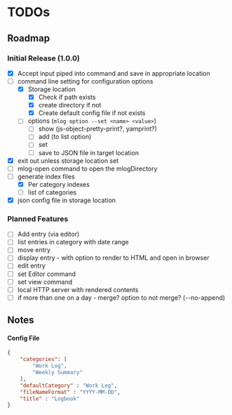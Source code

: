 # TODOs

## Roadmap

### Initial Release (1.0.0)

- [x] Accept input piped into command and save in appropriate location
- [ ] command line setting for configuration options
    - [x] Storage location
        - [x] Check if path exists
        - [x] create directory if not
        - [x] Create default config file if not exists
    - [ ] options (`mlog option --set <name> <value>`)
        - [ ] show (js-object-pretty-print?, yamprint?)
        - [ ] add (to list option)
        - [ ] set
        - [ ] save to JSON file in target location
- [x] exit out unless storage location set
- [ ] mlog-open command to open the mlogDirectory
- [ ] generate index files
    - [x] Per category indexes
    - [ ] list of categories
- [x] json config file in storage location

### Planned Features

- [ ] Add entry (via editor)
- [ ] list entries in category with date range
- [ ] move entry
- [ ] display entry - with option to render to HTML and open in browser
- [ ] edit entry
- [ ] set Editor command
- [ ] set view command
- [ ] local HTTP server with rendered contents
- [ ] if more than one on a day - merge?  option to not merge? (--no-append)

## Notes

#### Config File

```json
{
    "categories": [
        "Work Log",
        "Weekly Summary"
    ],
    "defaultCategory" : "Work Log",
    "fileNameFormat" : "YYYY-MM-DD",
    "title" : "Logbook"
}
```
